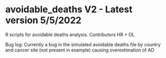 # avoidable_deaths V2 - Latest version 5/5/2022
 R scripts for avoidable deaths analysis.
 Contributors HR + OL

Bug log: Currently a bug in the simulated avoidable deaths file by country and cancer site (not present in example) causing overestimation of AD
